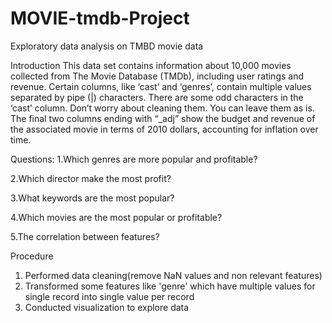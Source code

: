 # MOVIE-tmdb-Project
Exploratory data analysis on TMBD movie data

Introduction
This data set contains information about 10,000 movies collected from The Movie Database (TMDb), including user ratings and revenue.
Certain columns, like ‘cast’ and ‘genres’, contain multiple values separated by pipe (|) characters.
There are some odd characters in the ‘cast’ column. Don’t worry about cleaning them. You can leave them as is.
The final two columns ending with “_adj” show the budget and revenue of the associated movie in terms of 2010 dollars, accounting for inflation over time.


Questions:
1.Which genres are more popular and profitable?

2.Which director make the most profit?

3.What keywords are the most popular?

4.Which movies are the most popular or profitable?

5.The correlation between features?

Procedure
1. Performed data cleaning(remove NaN values and non relevant features)
2. Transformed some features like 'genre' which have multiple values for single record into single value per record
3. Conducted visualization to explore data

